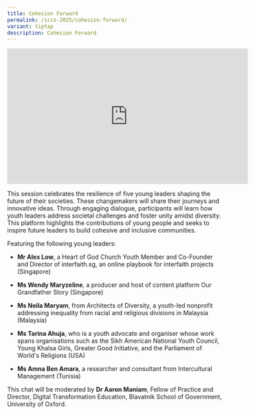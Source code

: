 ```yaml
---
title: Cohesion Forward
permalink: /iccs-2025/cohesion-forward/
variant: tiptap
description: Cohesion Forward
---
```

<div class="iframe-wrapper">
<iframe height="315" width="560" allowfullscreen="true" frameborder="0" src="https://www.youtube.com/embed/d0IZhQ4Q9fY?si=NskFG8GIhbP7Opgs"></iframe>
</div>
<p>This session celebrates the resilience of five young leaders shaping the
future of their societies. These changemakers will share their journeys
and innovative ideas. Through engaging dialogue, participants will learn
how youth leaders address societal challenges and foster unity amidst diversity.
This platform highlights the contributions of young people and seeks to
inspire future leaders to build cohesive and inclusive communities.</p>
<p>Featuring the following young leaders:</p>
<ul data-tight="true" class="tight">
<li>
<p><strong>Mr Alex Low</strong>, a Heart of God Church Youth Member and Co-Founder
and Director of interfaith.sg, an online playbook for interfaith projects
(Singapore)</p>
</li>
<li>
<p><strong>Ms Wendy Maryzeline</strong>, a producer and host of content platform
Our Grandfather Story (Singapore)</p>
</li>
<li>
<p><strong>Ms Neila Maryam</strong>, from Architects of Diversity, a youth-led
nonprofit addressing inequality from racial and religious divisions in
Malaysia (Malaysia)</p>
</li>
<li>
<p><strong>Ms Tarina Ahuja</strong>, who is a youth advocate and organiser
whose work spans organisations such as the Sikh American National Youth
Council, Young Khalsa Girls, Greater Good Initiative, and the Parliament
of World's Religions (USA)</p>
</li>
<li>
<p><strong>Ms Amna Ben Amara</strong>, a researcher and consultant from Intercultural
Management (Tunisia)</p>
</li>
</ul>
<p>This chat will be moderated by <strong>Dr Aaron Maniam</strong>, Fellow
of Practice and Director, Digital Transformation Education, Blavatnik School
of Government, University of Oxford.</p>